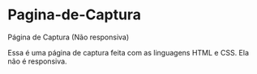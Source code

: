 # Pagina-de-Captura
Página de Captura (Não responsiva)


Essa é uma página de captura feita com as linguagens HTML e CSS. Ela não é responsiva.
